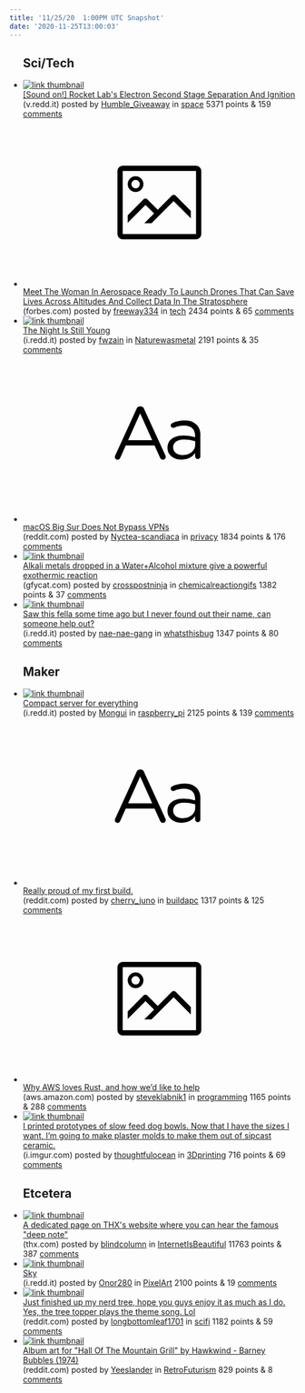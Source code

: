 ```yaml
---
title: '11/25/20  1:00PM UTC Snapshot'
date: '2020-11-25T13:00:03'
---
```

<ul>
<h2>Sci/Tech</h2>

<li><a href='https://v.redd.it/bln4jgq35a161'><img src='https://b.thumbs.redditmedia.com/_zIeprggAaWURE0bxOS19zl-_bA8PyYtXPxehr3MH8s.jpg' alt='link thumbnail'></a><div><div class='linkTitle'><a href='https://v.redd.it/bln4jgq35a161'>[Sound on!] Rocket Lab's Electron Second Stage Separation And Ignition</a></div>(v.redd.it) posted by <a href='https://www.reddit.com/user/Humble_Giveaway'>Humble_Giveaway</a> in <a href='https://www.reddit.com/r/space'>space</a> 5371 points & 159 <a href='https://www.reddit.com/r/space/comments/k0haho/sound_on_rocket_labs_electron_second_stage/'>comments</a></div></li>

<li><a href='https://www.forbes.com/sites/melissarowley/2020/11/19/meet-the-woman-in-aerospace-ready-to-launch-drones-that-can-save-lives-across-altitudes-and-collect-data-in-the-stratosphere/?sh=1b59af9e1da4'><svg version='1.1' viewBox='-34 -14 104 64' preserveAspectRatio='xMidYMid meet' xmlns='http://www.w3.org/2000/svg' xmlns:xlink='http://www.w3.org/1999/xlink'>
    <title>link thumbnail</title>
    <path d='M32,4H4A2,2,0,0,0,2,6V30a2,2,0,0,0,2,2H32a2,2,0,0,0,2-2V6A2,2,0,0,0,32,4ZM4,30V6H32V30Z'></path>
    <path d='M8.92,14a3,3,0,1,0-3-3A3,3,0,0,0,8.92,14Zm0-4.6A1.6,1.6,0,1,1,7.33,11,1.6,1.6,0,0,1,8.92,9.41Z'></path>
    <path d='M22.78,15.37l-5.4,5.4-4-4a1,1,0,0,0-1.41,0L5.92,22.9v2.83l6.79-6.79L16,22.18l-3.75,3.75H15l8.45-8.45L30,24V21.18l-5.81-5.81A1,1,0,0,0,22.78,15.37Z'></path>
    </svg></a><div><div class='linkTitle'><a href='https://www.forbes.com/sites/melissarowley/2020/11/19/meet-the-woman-in-aerospace-ready-to-launch-drones-that-can-save-lives-across-altitudes-and-collect-data-in-the-stratosphere/?sh=1b59af9e1da4'>Meet The Woman In Aerospace Ready To Launch Drones That Can Save Lives Across Altitudes And Collect Data In The Stratosphere</a></div>(forbes.com) posted by <a href='https://www.reddit.com/user/freeway334'>freeway334</a> in <a href='https://www.reddit.com/r/tech'>tech</a> 2434 points & 65 <a href='https://www.reddit.com/r/tech/comments/k0elrj/meet_the_woman_in_aerospace_ready_to_launch/'>comments</a></div></li>

<li><a href='https://i.redd.it/3ed7kg5pzb161.jpg'><img src='https://b.thumbs.redditmedia.com/7QZSvnHSUnRZtD49Zu_xcii7moGv-NZVRMWrMGrZj2g.jpg' alt='link thumbnail'></a><div><div class='linkTitle'><a href='https://i.redd.it/3ed7kg5pzb161.jpg'>The Night Is Still Young</a></div>(i.redd.it) posted by <a href='https://www.reddit.com/user/fwzain'>fwzain</a> in <a href='https://www.reddit.com/r/Naturewasmetal'>Naturewasmetal</a> 2191 points & 35 <a href='https://www.reddit.com/r/Naturewasmetal/comments/k0mvrj/the_night_is_still_young/'>comments</a></div></li>

<li><a href='https://www.reddit.com/r/privacy/comments/k07yan/macos_big_sur_does_not_bypass_vpns/'><svg version='1.1' viewBox='-34 -12 104 64' preserveAspectRatio='xMidYMid slice' xmlns='http://www.w3.org/2000/svg' xmlns:xlink='http://www.w3.org/1999/xlink'>
    <title>text link thumbnail</title>
    <path d='M12.19,8.84a1.45,1.45,0,0,0-1.4-1h-.12a1.46,1.46,0,0,0-1.42,1L1.14,26.56a1.29,1.29,0,0,0-.14.59,1,1,0,0,0,1,1,1.12,1.12,0,0,0,1.08-.77l2.08-4.65h11l2.08,4.59a1.24,1.24,0,0,0,1.12.83,1.08,1.08,0,0,0,1.08-1.08,1.64,1.64,0,0,0-.14-.57ZM6.08,20.71l4.59-10.22,4.6,10.22Z'>
    </path>
    <path d='M32.24,14.78A6.35,6.35,0,0,0,27.6,13.2a11.36,11.36,0,0,0-4.7,1,1,1,0,0,0-.58.89,1,1,0,0,0,.94.92,1.23,1.23,0,0,0,.39-.08,8.87,8.87,0,0,1,3.72-.81c2.7,0,4.28,1.33,4.28,3.92v.5a15.29,15.29,0,0,0-4.42-.61c-3.64,0-6.14,1.61-6.14,4.64v.05c0,2.95,2.7,4.48,5.37,4.48a6.29,6.29,0,0,0,5.19-2.48V26.9a1,1,0,0,0,1,1,1,1,0,0,0,1-1.06V19A5.71,5.71,0,0,0,32.24,14.78Zm-.56,7.7c0,2.28-2.17,3.89-4.81,3.89-1.94,0-3.61-1.06-3.61-2.86v-.06c0-1.8,1.5-3,4.2-3a15.2,15.2,0,0,1,4.22.61Z'>
    </path>
    </svg></a><div><div class='linkTitle'><a href='https://www.reddit.com/r/privacy/comments/k07yan/macos_big_sur_does_not_bypass_vpns/'>macOS Big Sur Does Not Bypass VPNs</a></div>(reddit.com) posted by <a href='https://www.reddit.com/user/Nyctea-scandiaca'>Nyctea-scandiaca</a> in <a href='https://www.reddit.com/r/privacy'>privacy</a> 1834 points & 176 <a href='https://www.reddit.com/r/privacy/comments/k07yan/macos_big_sur_does_not_bypass_vpns/'>comments</a></div></li>

<li><a href='https://gfycat.com/recklesswastefulgoitered'><img src='https://b.thumbs.redditmedia.com/BN7FlXUZFG0iN9V57spTex1OPM3RTN3i3NXjlb-fqus.jpg' alt='link thumbnail'></a><div><div class='linkTitle'><a href='https://gfycat.com/recklesswastefulgoitered'>Alkali metals dropped in a Water+Alcohol mixture give a powerful exothermic reaction</a></div>(gfycat.com) posted by <a href='https://www.reddit.com/user/crosspostninja'>crosspostninja</a> in <a href='https://www.reddit.com/r/chemicalreactiongifs'>chemicalreactiongifs</a> 1382 points & 37 <a href='https://www.reddit.com/r/chemicalreactiongifs/comments/k08whj/alkali_metals_dropped_in_a_wateralcohol_mixture/'>comments</a></div></li>

<li><a href='https://i.redd.it/pc273o3e08161.jpg'><img src='https://b.thumbs.redditmedia.com/OPu3bUFDWZWzO-YGYywjcb-QJXMjcI4j76h-COtZ93k.jpg' alt='link thumbnail'></a><div><div class='linkTitle'><a href='https://i.redd.it/pc273o3e08161.jpg'>Saw this fella some time ago but I never found out their name, can someone help out?</a></div>(i.redd.it) posted by <a href='https://www.reddit.com/user/nae-nae-gang'>nae-nae-gang</a> in <a href='https://www.reddit.com/r/whatsthisbug'>whatsthisbug</a> 1347 points & 80 <a href='https://www.reddit.com/r/whatsthisbug/comments/k093jx/saw_this_fella_some_time_ago_but_i_never_found/'>comments</a></div></li>

<h2>Maker</h2>

<li><a href='https://i.redd.it/gwoc1sw1g7161.jpg'><img src='https://b.thumbs.redditmedia.com/hXsEfzshUwEFuh53VytoRbMSmqDBqs3igpn9_detzTU.jpg' alt='link thumbnail'></a><div><div class='linkTitle'><a href='https://i.redd.it/gwoc1sw1g7161.jpg'>Compact server for everything</a></div>(i.redd.it) posted by <a href='https://www.reddit.com/user/Mongui'>Mongui</a> in <a href='https://www.reddit.com/r/raspberry_pi'>raspberry_pi</a> 2125 points & 139 <a href='https://www.reddit.com/r/raspberry_pi/comments/k06udu/compact_server_for_everything/'>comments</a></div></li>

<li><a href='https://www.reddit.com/r/buildapc/comments/k0lsk6/really_proud_of_my_first_build/'><svg version='1.1' viewBox='-34 -12 104 64' preserveAspectRatio='xMidYMid slice' xmlns='http://www.w3.org/2000/svg' xmlns:xlink='http://www.w3.org/1999/xlink'>
    <title>text link thumbnail</title>
    <path d='M12.19,8.84a1.45,1.45,0,0,0-1.4-1h-.12a1.46,1.46,0,0,0-1.42,1L1.14,26.56a1.29,1.29,0,0,0-.14.59,1,1,0,0,0,1,1,1.12,1.12,0,0,0,1.08-.77l2.08-4.65h11l2.08,4.59a1.24,1.24,0,0,0,1.12.83,1.08,1.08,0,0,0,1.08-1.08,1.64,1.64,0,0,0-.14-.57ZM6.08,20.71l4.59-10.22,4.6,10.22Z'>
    </path>
    <path d='M32.24,14.78A6.35,6.35,0,0,0,27.6,13.2a11.36,11.36,0,0,0-4.7,1,1,1,0,0,0-.58.89,1,1,0,0,0,.94.92,1.23,1.23,0,0,0,.39-.08,8.87,8.87,0,0,1,3.72-.81c2.7,0,4.28,1.33,4.28,3.92v.5a15.29,15.29,0,0,0-4.42-.61c-3.64,0-6.14,1.61-6.14,4.64v.05c0,2.95,2.7,4.48,5.37,4.48a6.29,6.29,0,0,0,5.19-2.48V26.9a1,1,0,0,0,1,1,1,1,0,0,0,1-1.06V19A5.71,5.71,0,0,0,32.24,14.78Zm-.56,7.7c0,2.28-2.17,3.89-4.81,3.89-1.94,0-3.61-1.06-3.61-2.86v-.06c0-1.8,1.5-3,4.2-3a15.2,15.2,0,0,1,4.22.61Z'>
    </path>
    </svg></a><div><div class='linkTitle'><a href='https://www.reddit.com/r/buildapc/comments/k0lsk6/really_proud_of_my_first_build/'>Really proud of my first build.</a></div>(reddit.com) posted by <a href='https://www.reddit.com/user/cherry_juno'>cherry_juno</a> in <a href='https://www.reddit.com/r/buildapc'>buildapc</a> 1317 points & 125 <a href='https://www.reddit.com/r/buildapc/comments/k0lsk6/really_proud_of_my_first_build/'>comments</a></div></li>

<li><a href='https://aws.amazon.com/blogs/opensource/why-aws-loves-rust-and-how-wed-like-to-help/'><svg version='1.1' viewBox='-34 -14 104 64' preserveAspectRatio='xMidYMid meet' xmlns='http://www.w3.org/2000/svg' xmlns:xlink='http://www.w3.org/1999/xlink'>
    <title>link thumbnail</title>
    <path d='M32,4H4A2,2,0,0,0,2,6V30a2,2,0,0,0,2,2H32a2,2,0,0,0,2-2V6A2,2,0,0,0,32,4ZM4,30V6H32V30Z'></path>
    <path d='M8.92,14a3,3,0,1,0-3-3A3,3,0,0,0,8.92,14Zm0-4.6A1.6,1.6,0,1,1,7.33,11,1.6,1.6,0,0,1,8.92,9.41Z'></path>
    <path d='M22.78,15.37l-5.4,5.4-4-4a1,1,0,0,0-1.41,0L5.92,22.9v2.83l6.79-6.79L16,22.18l-3.75,3.75H15l8.45-8.45L30,24V21.18l-5.81-5.81A1,1,0,0,0,22.78,15.37Z'></path>
    </svg></a><div><div class='linkTitle'><a href='https://aws.amazon.com/blogs/opensource/why-aws-loves-rust-and-how-wed-like-to-help/'>Why AWS loves Rust, and how we’d like to help</a></div>(aws.amazon.com) posted by <a href='https://www.reddit.com/user/steveklabnik1'>steveklabnik1</a> in <a href='https://www.reddit.com/r/programming'>programming</a> 1165 points & 288 <a href='https://www.reddit.com/r/programming/comments/k09w98/why_aws_loves_rust_and_how_wed_like_to_help/'>comments</a></div></li>

<li><a href='https://i.imgur.com/OwJ8HSX.jpg'><img src='https://b.thumbs.redditmedia.com/CzItbbzMkiV8bMdN4hSKczmYrhyMMp_sRXd0Q0u0Peo.jpg' alt='link thumbnail'></a><div><div class='linkTitle'><a href='https://i.imgur.com/OwJ8HSX.jpg'>I printed prototypes of slow feed dog bowls. Now that I have the sizes I want, I’m going to make plaster molds to make them out of sipcast ceramic.</a></div>(i.imgur.com) posted by <a href='https://www.reddit.com/user/thoughtfulocean'>thoughtfulocean</a> in <a href='https://www.reddit.com/r/3Dprinting'>3Dprinting</a> 716 points & 69 <a href='https://www.reddit.com/r/3Dprinting/comments/k05wln/i_printed_prototypes_of_slow_feed_dog_bowls_now/'>comments</a></div></li>

<h2>Etcetera</h2>

<li><a href='https://www.thx.com/deepnote/'><img src='https://b.thumbs.redditmedia.com/FZCOdJsimt3QowhTX-V699iw-XZqlCXUvk8R0Soy2iE.jpg' alt='link thumbnail'></a><div><div class='linkTitle'><a href='https://www.thx.com/deepnote/'>A dedicated page on THX's website where you can hear the famous "deep note"</a></div>(thx.com) posted by <a href='https://www.reddit.com/user/blindcolumn'>blindcolumn</a> in <a href='https://www.reddit.com/r/InternetIsBeautiful'>InternetIsBeautiful</a> 11763 points & 387 <a href='https://www.reddit.com/r/InternetIsBeautiful/comments/k0g4dp/a_dedicated_page_on_thxs_website_where_you_can/'>comments</a></div></li>

<li><a href='https://i.redd.it/u8au4bubma161.png'><img src='https://a.thumbs.redditmedia.com/ErscxEV6GHCToBQbHswaqGkN01nMHRMv3xOn0mSwTn0.jpg' alt='link thumbnail'></a><div><div class='linkTitle'><a href='https://i.redd.it/u8au4bubma161.png'>Sky</a></div>(i.redd.it) posted by <a href='https://www.reddit.com/user/Onor280'>Onor280</a> in <a href='https://www.reddit.com/r/PixelArt'>PixelArt</a> 2100 points & 19 <a href='https://www.reddit.com/r/PixelArt/comments/k0itqg/sky/'>comments</a></div></li>

<li><a href='https://www.reddit.com/gallery/k0er5z'><img src='https://b.thumbs.redditmedia.com/QeD7n2VsLLjU1yYDWP46JZWnpsMhHPQZHf78eyu3XIU.jpg' alt='link thumbnail'></a><div><div class='linkTitle'><a href='https://www.reddit.com/gallery/k0er5z'>Just finished up my nerd tree, hope you guys enjoy it as much as I do. Yes, the tree topper plays the theme song. Lol</a></div>(reddit.com) posted by <a href='https://www.reddit.com/user/longbottomleaf1701'>longbottomleaf1701</a> in <a href='https://www.reddit.com/r/scifi'>scifi</a> 1182 points & 59 <a href='https://www.reddit.com/r/scifi/comments/k0er5z/just_finished_up_my_nerd_tree_hope_you_guys_enjoy/'>comments</a></div></li>

<li><a href='https://www.reddit.com/gallery/k0fg9q'><img src='https://b.thumbs.redditmedia.com/mQEyJQxAw_a2rz-k0648pKVch1BzxcjAHB1k7edrkLA.jpg' alt='link thumbnail'></a><div><div class='linkTitle'><a href='https://www.reddit.com/gallery/k0fg9q'>Album art for "Hall Of The Mountain Grill" by Hawkwind - Barney Bubbles (1974)</a></div>(reddit.com) posted by <a href='https://www.reddit.com/user/Yeeslander'>Yeeslander</a> in <a href='https://www.reddit.com/r/RetroFuturism'>RetroFuturism</a> 829 points & 8 <a href='https://www.reddit.com/r/RetroFuturism/comments/k0fg9q/album_art_for_hall_of_the_mountain_grill_by/'>comments</a></div></li>

</ul>
